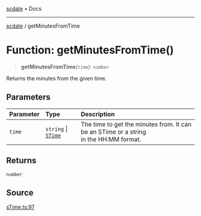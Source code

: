 [scdate](../README.md) • Docs

---

[scdate](../README.md) / getMinutesFromTime

# Function: getMinutesFromTime()

> **getMinutesFromTime**(`time`): `number`

Returns the minutes from the given time.

## Parameters

| Parameter | Type                                       | Description                                                                                |
| :-------- | :----------------------------------------- | :----------------------------------------------------------------------------------------- |
| `time`    | `string` \| [`STime`](../classes/STime.md) | The time to get the minutes from. It can be an STime or a string<br />in the HH:MM format. |

## Returns

`number`

## Source

[sTime.ts:97](https://github.com/ericvera/scdate/blob/26a0ee551696abb8d0e853bcc8b83fccd84ac8ae/src/sTime.ts#L97)
